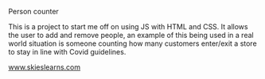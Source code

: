 Person counter


This is a project to start me off on using JS with HTML and CSS. It allows the user to add and remove people, 
an example of this being used in a real world situation is someone counting how many customers enter/exit a 
store to stay in line with Covid guidelines.


www.skieslearns.com

